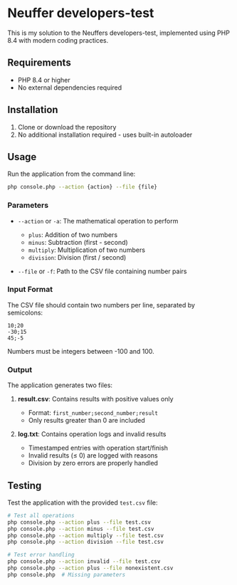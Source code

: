 # Neuffer developers-test

This is my solution to the Neuffers developers-test, implemented using PHP 8.4 with modern coding practices.

## Requirements

- PHP 8.4 or higher
- No external dependencies required

## Installation

1. Clone or download the repository
2. No additional installation required - uses built-in autoloader

## Usage

Run the application from the command line:

```bash
php console.php --action {action} --file {file}
```

### Parameters

- `--action` or `-a`: The mathematical operation to perform

  - `plus`: Addition of two numbers
  - `minus`: Subtraction (first - second)
  - `multiply`: Multiplication of two numbers
  - `division`: Division (first / second)

- `--file` or `-f`: Path to the CSV file containing number pairs

### Input Format

The CSV file should contain two numbers per line, separated by semicolons:

```
10;20
-30;15
45;-5
```

Numbers must be integers between -100 and 100.

### Output

The application generates two files:

1. **result.csv**: Contains results with positive values only

   - Format: `first_number;second_number;result`
   - Only results greater than 0 are included

2. **log.txt**: Contains operation logs and invalid results
   - Timestamped entries with operation start/finish
   - Invalid results (≤ 0) are logged with reasons
   - Division by zero errors are properly handled

## Testing

Test the application with the provided `test.csv` file:

```bash
# Test all operations
php console.php --action plus --file test.csv
php console.php --action minus --file test.csv
php console.php --action multiply --file test.csv
php console.php --action division --file test.csv

# Test error handling
php console.php --action invalid --file test.csv
php console.php --action plus --file nonexistent.csv
php console.php  # Missing parameters
```

